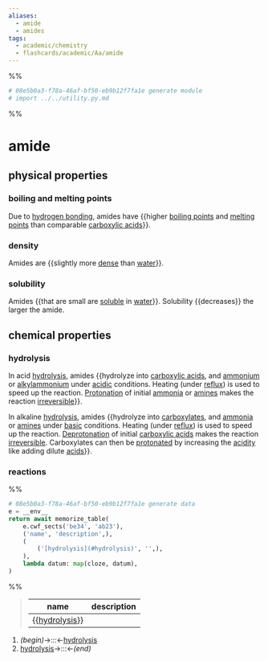 ```yaml
---
aliases:
  - amide
  - amides
tags:
  - academic/chemistry
  - flashcards/academic/Aa/amide
---
```


%%
```Python
# 08e5b0a3-f78a-46af-bf50-eb9b12f7fa1e generate module
# import ../../utility.py.md
```
%%

# amide

## physical properties

### boiling and melting points

Due to [hydrogen bonding](hydrogen%20bond.md), amides have {{higher [boiling points](boiling%20point.md) and [melting points](melting%20point.md) than comparable [carboxylic acids](carboxylic%20acid.md)}}. <!--SR:!2023-06-04,17,250-->

### density

Amides are {{slightly more [dense](density.md) than [water](water.md)}}. <!--SR:!2023-05-27,31,250-->

### solubility

Amides {{that are small are [soluble](solubility.md) in [water](water.md)}}. Solubility {{decreases}} the larger the amide. <!--SR:!2023-06-17,53,290!2023-07-07,73,310-->

## chemical properties

### hydrolysis

In acid [hydrolysis](hydrolysis.md), amides {{hydrolyze into [carboxylic acids](carboxylic%20acid.md), and [ammonium](ammonium.md) or [alkylammonium](alkylammonium.md) under [acidic](acid.md) conditions. Heating (under [reflux](reflux.md)) is used to speed up the reaction. [Protonation](protonation.md) of initial [ammonia](ammonia.md) or [amines](amine.md) makes the reaction [irreversible](reversible%20reaction.md)}}. <!--SR:!2023-06-03,39,279-->

In alkaline [hydrolysis](hydrolysis.md), amides {{hydrolyze into [carboxylates](carboxylate.md), and [ammonia](ammonia.md) or [amines](amine.md) under [basic](base%20(chemistry).md) conditions. Heating (under [reflux](reflux.md)) is used to speed up the reaction. [Deprotonation](deprotonation.md) of initial [carboxylic acids](carboxylic%20acid.md) makes the reaction [irreversible](reversible%20reaction.md). Carboxylates can then be [protonated](protonation.md) by increasing the [acidity](pH.md) like adding dilute [acids](acid.md)}}. <!--SR:!2023-07-20,65,259-->

### reactions

%%
```Python
# 08e5b0a3-f78a-46af-bf50-eb9b12f7fa1e generate data
e = __env__
return await memorize_table(
	e.cwf_sects('be34', 'ab23'),
	('name', 'description',),
	(
		('[hydrolysis](#hydrolysis)', '',),
	),
	lambda datum: map(cloze, datum),
)
```
%%

<!--08e5b0a3-f78a-46af-bf50-eb9b12f7fa1e generate section="be34"--><!-- The following content is generated at 2023-04-07T00:25:31.854161+08:00. Any edits will be overridden! -->

> | name | description |
> |-|-|
> | {{[hydrolysis](#hydrolysis)}} |  | <!--SR:!2023-07-11,73,319-->

<!--/08e5b0a3-f78a-46af-bf50-eb9b12f7fa1e-->

<!--08e5b0a3-f78a-46af-bf50-eb9b12f7fa1e generate section="ab23"--><!-- The following content is generated at 2023-04-07T00:25:31.881054+08:00. Any edits will be overridden! -->

1. _(begin)_→:::←[hydrolysis](#hydrolysis) <!--SR:!2023-06-04,40,279!2023-08-14,92,299-->
2. [hydrolysis](#hydrolysis)→:::←_(end)_ <!--SR:!2023-06-02,38,279!2023-07-15,76,323-->

<!--/08e5b0a3-f78a-46af-bf50-eb9b12f7fa1e-->
